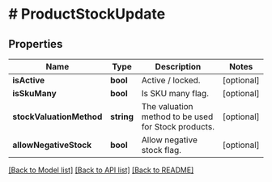 # # ProductStockUpdate

## Properties

Name | Type | Description | Notes
------------ | ------------- | ------------- | -------------
**isActive** | **bool** | Active / locked. | [optional]
**isSkuMany** | **bool** | Is SKU many flag. | [optional]
**stockValuationMethod** | **string** | The valuation method to be used for Stock products. | [optional]
**allowNegativeStock** | **bool** | Allow negative stock flag. | [optional]

[[Back to Model list]](../../README.md#models) [[Back to API list]](../../README.md#endpoints) [[Back to README]](../../README.md)
